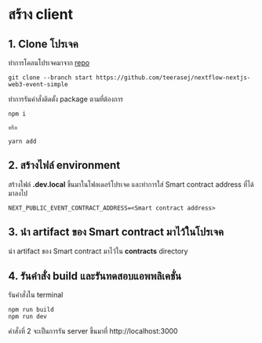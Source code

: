 
# สร้าง client 

## 1. Clone โปรเจค

ทำการโคลนโปรเจคมาจาก [repo](https://github.com/teerasej/nextflow-nextjs-web3-event-simple)

```
git clone --branch start https://github.com/teerasej/nextflow-nextjs-web3-event-simple
```

ทำการรันคำสั่งติดตั้ง package ตามที่ต้องการ

```
npm i 

หรือ

yarn add
```

## 2. สร้างไฟล์ environment 

สร้างไฟล์ **.dev.local** ขึ้นมาในโฟลเดอร์โปรเจค และทำการใส่ Smart contract address ที่ได้มาลงไป

```
NEXT_PUBLIC_EVENT_CONTRACT_ADDRESS=<Smart contract address>
```

## 3. นำ artifact ของ Smart contract มาไว้ในโปรเจค

นำ artifact ของ Smart contract มาไว้ใน **contracts** directory 

## 4. รันคำสั่ง build และรันทดสอบแอพพลิเคชั่น

รันคำสั่งใน terminal

```
npm run build
npm run dev
```

คำสั่งที่ 2 จะเป็นการรัน server ขึ้นมาที่ http://localhost:3000

